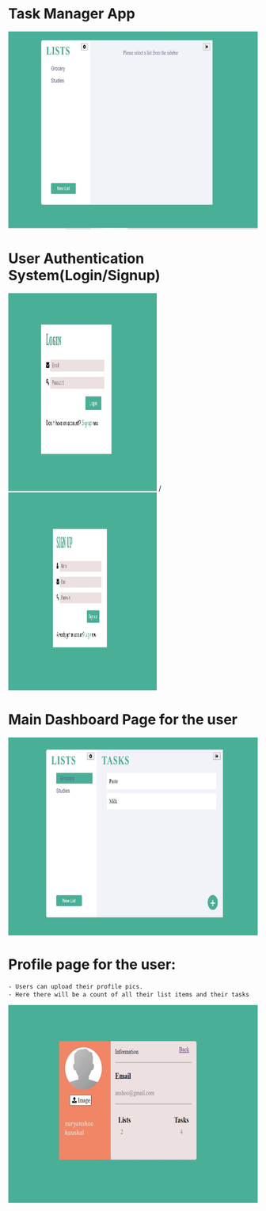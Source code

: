 # Task Manager App
<img src="public/img/Capture.JPG" width="600px" height="400px">

# User Authentication System(Login/Signup)
<img src = "public/img/login.JPG" width="300px" height="400px"> / <img src = "public/img/signup.JPG" width="300px" height="400px">

# Main Dashboard Page for the user
<img src = "public/img/dashboard.JPG" width = "600px" height="400px">

# Profile page for the user:
    - Users can upload their profile pics.
    - Here there will be a count of all their list items and their tasks


<img src = "public/img/profile.JPG" width = "600px" height="400px">